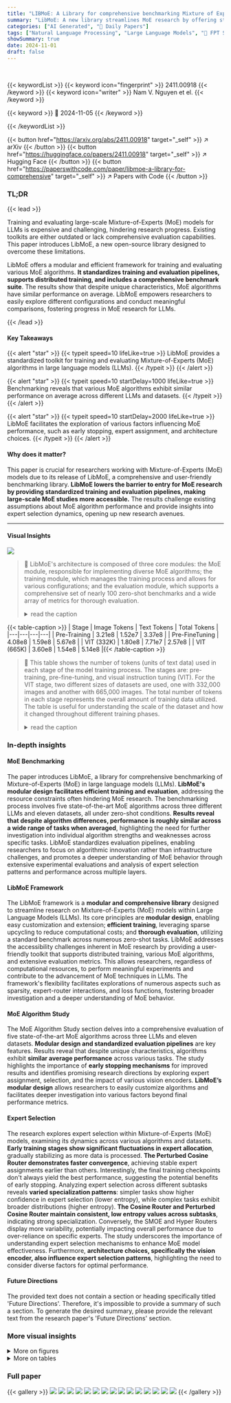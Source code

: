 ```yaml
---
title: "LIBMoE: A Library for comprehensive benchmarking Mixture of Experts in Large Language Models"
summary: "LibMoE: A new library streamlines MoE research by offering standardized training, evaluation, and a modular design, enabling efficient benchmarking of various MoE algorithms for LLMs."
categories: ["AI Generated", "🤗 Daily Papers"]
tags: ["Natural Language Processing", "Large Language Models", "🏢 FPT Software AI Center",]
showSummary: true
date: 2024-11-01
draft: false
---
```


<br>

{{< keywordList >}}
{{< keyword icon="fingerprint" >}} 2411.00918 {{< /keyword >}}
{{< keyword icon="writer" >}} Nam V. Nguyen et el. {{< /keyword >}}
 
{{< keyword >}} 🤗 2024-11-05 {{< /keyword >}}
 
{{< /keywordList >}}

{{< button href="https://arxiv.org/abs/2411.00918" target="_self" >}}
↗ arXiv
{{< /button >}}
{{< button href="https://huggingface.co/papers/2411.00918" target="_self" >}}
↗ Hugging Face
{{< /button >}}
{{< button href="https://paperswithcode.com/paper/libmoe-a-library-for-comprehensive" target="_self" >}}
↗ Papers with Code
{{< /button >}}


### TL;DR


{{< lead >}}

Training and evaluating large-scale Mixture-of-Experts (MoE) models for LLMs is expensive and challenging, hindering research progress. Existing toolkits are either outdated or lack comprehensive evaluation capabilities. This paper introduces LibMoE, a new open-source library designed to overcome these limitations. 



LibMoE offers a modular and efficient framework for training and evaluating various MoE algorithms. **It standardizes training and evaluation pipelines, supports distributed training, and includes a comprehensive benchmark suite**. The results show that despite unique characteristics, MoE algorithms have similar performance on average. LibMoE empowers researchers to easily explore different configurations and conduct meaningful comparisons, fostering progress in MoE research for LLMs.

{{< /lead >}}


#### Key Takeaways

{{< alert "star" >}}
{{< typeit speed=10 lifeLike=true >}} LibMoE provides a standardized toolkit for training and evaluating Mixture-of-Experts (MoE) algorithms in large language models (LLMs). {{< /typeit >}}
{{< /alert >}}

{{< alert "star" >}}
{{< typeit speed=10 startDelay=1000 lifeLike=true >}} Benchmarking reveals that various MoE algorithms exhibit similar performance on average across different LLMs and datasets. {{< /typeit >}}
{{< /alert >}}

{{< alert "star" >}}
{{< typeit speed=10 startDelay=2000 lifeLike=true >}} LibMoE facilitates the exploration of various factors influencing MoE performance, such as early stopping, expert assignment, and architecture choices. {{< /typeit >}}
{{< /alert >}}

#### Why does it matter?
This paper is crucial for researchers working with Mixture-of-Experts (MoE) models due to its release of LibMoE, a comprehensive and user-friendly benchmarking library. **LibMoE lowers the barrier to entry for MoE research by providing standardized training and evaluation pipelines, making large-scale MoE studies more accessible.**  The results challenge existing assumptions about MoE algorithm performance and provide insights into expert selection dynamics, opening up new research avenues.

------
#### Visual Insights



![](https://arxiv.org/html/2411.00918/x1.png)

> 🔼 LibMoE's architecture is composed of three core modules: the MoE module, responsible for implementing diverse MoE algorithms; the training module, which manages the training process and allows for various configurations; and the evaluation module, which supports a comprehensive set of nearly 100 zero-shot benchmarks and a wide array of metrics for thorough evaluation.
> <details>
> <summary>read the caption</summary>
> Figure 1: The detailed design of LiBMoE, which comprises three major modules. First, the MoE module implements various MoE algorithms. Second, the training modules handles the training process and supports various configurations. Lastly, the evaluation module supports almost 100 zero-shot benchmarks and a wide-range of metrics.
> </details>





{{< table-caption >}}
| Stage | Image Tokens | Text Tokens | Total Tokens |
|---|---|---|---| 
| Pre-Training | 3.21e8 | 1.52e7 | 3.37e8 |
| Pre-FineTuning | 4.08e8 | 1.59e8 | 5.67e8 |
| VIT (332K) | 1.80e8 | 7.71e7 | 2.57e8 |
| VIT (665K) | 3.60e8 | 1.54e8 | 5.14e8 |{{< /table-caption >}}

> 🔼 This table shows the number of tokens (units of text data) used in each stage of the model training process. The stages are: pre-training, pre-fine-tuning, and visual instruction tuning (VIT).  For the VIT stage, two different sizes of datasets are used, one with 332,000 images and another with 665,000 images. The total number of tokens in each stage represents the overall amount of training data utilized.  The table is useful for understanding the scale of the dataset and how it changed throughout different training phases.
> <details>
> <summary>read the caption</summary>
> Table 1: Token distribution across different stages. VIT denotes Visual Instruction Tuning, with 332K and 665K indicating the number of images used.
> </details>





### In-depth insights


#### MoE Benchmarking
The paper introduces LibMoE, a library for comprehensive benchmarking of Mixture-of-Experts (MoE) in large language models (LLMs).  **LibMoE's modular design facilitates efficient training and evaluation**, addressing the resource constraints often hindering MoE research.  The benchmarking process involves five state-of-the-art MoE algorithms across three different LLMs and eleven datasets, all under zero-shot conditions. **Results reveal that despite algorithm differences, performance is roughly similar across a wide range of tasks when averaged**, highlighting the need for further investigation into individual algorithm strengths and weaknesses across specific tasks.  LibMoE standardizes evaluation pipelines, enabling researchers to focus on algorithmic innovation rather than infrastructure challenges, and promotes a deeper understanding of MoE behavior through extensive experimental evaluations and analysis of expert selection patterns and performance across multiple layers.

#### LibMoE Framework
The LibMoE framework is a **modular and comprehensive library** designed to streamline research on Mixture-of-Experts (MoE) models within Large Language Models (LLMs).  Its core principles are **modular design**, enabling easy customization and extension; **efficient training**, leveraging sparse upcycling to reduce computational costs; and **thorough evaluation**, utilizing a standard benchmark across numerous zero-shot tasks.  LibMoE addresses the accessibility challenges inherent in MoE research by providing a user-friendly toolkit that supports distributed training, various MoE algorithms, and extensive evaluation metrics.  This allows researchers, regardless of computational resources, to perform meaningful experiments and contribute to the advancement of MoE techniques in LLMs. The framework's flexibility facilitates explorations of numerous aspects such as sparsity, expert-router interactions, and loss functions, fostering broader investigation and a deeper understanding of MoE behavior.

#### MoE Algorithm Study
The MoE Algorithm Study section delves into a comprehensive evaluation of five state-of-the-art MoE algorithms across three LLMs and eleven datasets.  **Modular design and standardized evaluation pipelines** are key features.  Results reveal that despite unique characteristics, algorithms exhibit **similar average performance** across various tasks.  The study highlights the importance of **early stopping mechanisms** for improved results and identifies promising research directions by exploring expert assignment, selection, and the impact of various vision encoders. **LibMoE’s modular design** allows researchers to easily customize algorithms and facilitates deeper investigation into various factors beyond final performance metrics.

#### Expert Selection
The research explores expert selection within Mixture-of-Experts (MoE) models, examining its dynamics across various algorithms and datasets.  **Early training stages show significant fluctuations in expert allocation**, gradually stabilizing as more data is processed.  **The Perturbed Cosine Router demonstrates faster convergence**, achieving stable expert assignments earlier than others. Interestingly, the final training checkpoints don't always yield the best performance, suggesting the potential benefits of early stopping. Analyzing expert selection across different subtasks reveals **varied specialization patterns**: simpler tasks show higher confidence in expert selection (lower entropy), while complex tasks exhibit broader distributions (higher entropy).  **The Cosine Router and Perturbed Cosine Router maintain consistent, low entropy values across subtasks**, indicating strong specialization.  Conversely, the SMOE and Hyper Routers display more variability, potentially impacting overall performance due to over-reliance on specific experts.  The study underscores the importance of understanding expert selection mechanisms to enhance MoE model effectiveness.  Furthermore, **architecture choices, specifically the vision encoder, also influence expert selection patterns**, highlighting the need to consider diverse factors for optimal performance.

#### Future Directions
The provided text does not contain a section or heading specifically titled 'Future Directions'.  Therefore, it's impossible to provide a summary of such a section. To generate the desired summary, please provide the relevant text from the research paper's 'Future Directions' section.


### More visual insights

<details>
<summary>More on figures
</summary>


![](https://arxiv.org/html/2411.00918/x2.png)

> 🔼 This figure details LibMoE's training pipeline which consists of three stages: Dense Training, Pre-Fine Tuning, and MoE Training.  In the first stage (Dense Training), only the Multi-Layer Perceptron (MLP) is trained to align the vision encoder and language model. The second stage (Pre-Fine Tuning) trains all model parameters. Finally, the third stage (MoE Training) uses the pre-trained weights from the previous stages to initialize the experts within the Mixture-of-Experts (MoE) framework, followed by training all parameters of the MoE model.
> <details>
> <summary>read the caption</summary>
> Figure 2: Overview of the LibMoE architecture and training process. In the first stage of Dense Training, only the MLP is trained to improve alignment. In the second stage, all parameters are trained. During MoE Training, the feed-forward networks (FFNs) of the Vision Encoder (VE) and MLP Connector are used to initialize the experts within the MoE framework, and all parameters continue to be trained.
> </details>



![](https://arxiv.org/html/2411.00918/x3.png)

> 🔼 This figure shows the performance of five different Mixture of Experts (MoE) algorithms over the course of training.  The training was done on the LLaVa-332K dataset, using a model that combines CLIP and Phi3.  The graph displays the performance metrics for each algorithm at different training times, allowing for a comparison of their convergence rates and overall effectiveness.  The x-axis represents the training time (or number of tokens), and the y-axis represents the performance.  This allows readers to see how the performance of different MoE algorithms changes during training, giving insight into their strengths and weaknesses.
> <details>
> <summary>read the caption</summary>
> Figure 3: Comparison of the performance of different MoE algorithms over time. The experiments are conducted on the LLaVa-332K dataset and the CLIP + Phi3 model.
> </details>



![](https://arxiv.org/html/2411.00918/x4.png)

> 🔼 This figure analyzes how the percentage of training data used affects expert selection in Mixture-of-Experts (MoE) models. It shows the rate of change in expert selection across different training data sizes for three specific benchmarks (MMBench EN, MMStar, and ScienceQA Full).  The x-axis represents the data percentage used for training (10-20%, 20-30%, etc.), and the y-axis shows the rate of change in expert selection. The plot illustrates how the fluctuation in expert allocation decreases as more data is used, indicating that MoE algorithms stabilize expert assignment more effectively with larger datasets.
> <details>
> <summary>read the caption</summary>
> Figure 4: Impact of Training Data Percentage on Expert Selection.
> </details>



![](https://arxiv.org/html/2411.00918/x5.png)

> 🔼 Figure 5 presents an analysis of how frequently different experts are selected for various subtasks within different Mixture of Experts (MoE) algorithms.  The entropy values, displayed for each algorithm and subtask, quantify the diversity of expert selection. Lower entropy indicates that a smaller subset of experts are repeatedly chosen for a given subtask, suggesting specialization; while higher entropy means a more even distribution of expert usage, suggesting a more generalized approach.  This visualization helps understand the extent to which each algorithm exhibits expert specialization for various subtasks.
> <details>
> <summary>read the caption</summary>
> Figure 5: Entropy analysis of expert selection frequency across subtasks in MoE algorithms. The entropy values indicate the tendency of different routers to consistently select specific experts for given subtasks.
> </details>



![](https://arxiv.org/html/2411.00918/x6.png)

> 🔼 Figure 6 presents a comparison of the confidence levels exhibited by five different Mixture-of-Experts (MoE) routing algorithms across various tasks.  Confidence is measured using entropy, calculated for each individual sample within each task and then averaged across all samples in that task. This provides a measure of how decisively the algorithms select experts. Because the entropy values for the Cosine Router and Perturbed Cosine Router algorithms were very close, the x-axis values for these two algorithms have been scaled by a factor of 10000 for better visualization of subtle differences. This scaling is done using the formula (entropy -1.999) * 10000. The figure allows for easy comparison of algorithm confidence across different task types (OCR, Coarse-grained, Fine-grained, and Reasoning).
> <details>
> <summary>read the caption</summary>
> Figure 6: Measured confidence levels of various MoE algorithms across tasks. Entropy was computed for each sample and then averaged within each task to illustrate differences in confidence across MoE algorithms. For the Cosine-R and Perturbed Cosine-R algorithms, values on the x-axis (denoted by ∗) were scaled to enhance visualization of subtle entropy variations. The scaled entropy values are calculated using the transformation (entropy−1.999)×10000entropy1.99910000(\text{entropy}-1.999)\times 10000( entropy - 1.999 ) × 10000.
> </details>



![](https://arxiv.org/html/2411.00918/x7.png)

> 🔼 This figure visualizes expert selection patterns across various layers of a vision encoder within a Mixture of Experts (MoE) model, focusing on distinct tasks within the MME benchmark.  The model uses SigLIP as its vision encoder and Phi 3.5 as its language model.  The plot reveals how the frequency of each expert being chosen varies across different layers and tasks, showcasing the dynamic specialization of experts during the processing of visual information.  Early layers exhibit less specialization while deeper layers show a stronger tendency towards task-specific expert utilization.
> <details>
> <summary>read the caption</summary>
> Figure 7: Expert selection across layers on different tasks in the MME benchmarks. The model uses SigLIP as the vision encoder and Phi 3.5 as the LLM. This figure highlights the distinct expert selection behavior observed in the vision encoder layers.
> </details>



![](https://arxiv.org/html/2411.00918/x8.png)

> 🔼 This figure displays a comparison of the average entropy calculated from the frequency distribution of selected experts across various subtasks.  Two different vision encoders, SigLIP and CLIP, were used in the models.  The chart allows for a comparison of expert selection behavior between the two encoders, showing whether they demonstrate consistent or varying selections of experts across multiple subtasks.  Differences in entropy values might suggest that one encoder leads to greater expert specialization or more balanced utilization across subtasks. This visualization helps in understanding the impact of the choice of vision encoder on the MoE algorithm's performance and expert selection patterns.
> <details>
> <summary>read the caption</summary>
> Figure 8: Comparison of the average entropy of the frequency distribution of selected experts across subtasks using different vision encoders: Siglip and CLIP.
> </details>



![](https://arxiv.org/html/2411.00918/x9.png)

> 🔼 This figure displays the performance of five different Mixture-of-Experts (MoE) algorithms across eleven benchmarks over the course of training.  The training data used was the LLaVa-332K dataset, and the model employed was CLIP + Phi3.  The graph allows for a visual comparison of how the performance of each algorithm changes over time on various tasks, highlighting the relative strengths and weaknesses of different routing strategies within the MoE framework.
> <details>
> <summary>read the caption</summary>
> Figure 9: Comparison of the performance of different MoE algorithms across 11 benchmarks over time. The experiments were conducted using the LLaVa-332K dataset and the CLIP + Phi3 model.
> </details>



</details>




<details>
<summary>More on tables
</summary>


{{< table-caption >}}
Data|Model|MoE|Method|AI2D|Text|VQA|GQA|Hallusion|Benchmark|MathVista|Validation|MMBenchEN|dev|MMMU|Validation|MMStar|POPE|SQA|Full|MME|AVEGAGE(w/o MME)|
|---|---|---|---|---|---|---|---|---|---|---|---|---|---|---|---|---|---|---|---|---|
||SMoE-R|63.67|47.47|59.46|43.32|31.60|66.67|40.11|37.94|86.87|77.23|1,608.21|55.42|
||Cosine-R|63.31|48.83|59.25|41.54|31.80|67.96|39.56|39.09|86.81|76.96|1,637.99|55.51|
||Sigmoid-R|63.80|47.74|59.24|41.43|31.40|68.30|40.78|38.70|87.49|77.61|1,611.36|55.65|
||Hyper-R|64.05|47.76|59.61|41.11|32.50|69.24|41.33|39.27|86.68|77.31|1,602.59|55.89|
||Perturbed Cosine-R|64.60|47.92|59.08|41.54|30.60|67.87|40.22|38.84|86.81|77.82|1,619.69|55.63|
||SMoE-R|65.19|39.39|59.55|40.69|29.80|68.99|40.00|40.88|85.88|79.08|1,688.78|54.94|
||Cosine-R|65.12|40.78|59.41|40.48|31.50|70.10|40.00|40.84|86.58|79.21|1,719.35|55.40|
||Sigmoid-R|64.48|40.29|59.10|40.06|30.50|69.67|40.89|39.97|86.39|78.81|1,684.78|55.02|
||Hyper-R|65.15|40.57|58.82|40.80|30.50|70.62|40.56|40.59|85.82|81.66|1,692.64|55.51|
||Perturbed Cosine-R|65.09|41.09|59.61|40.48|31.60|70.02|40.78|40.72|85.86|79.67|1,707.34|55.49|
|332k|SigLIP 224 + Phi3.5|Perturbed Cosine-R|64.96|40.63|59.76|42.17|32.00|71.05|41.89|41.72|86.03|79.77|1,711.27|56.00|
||SMoE-R|64.25|46.57|62.12|40.48|31.00|68.12|39.89|37.13|87.50|77.74|1,700.61|55.48|
||Cosine-R|64.51|49.79|61.38|40.80|31.30|67.01|40.67|39.36|87.52|77.48|1,687.37|55.98|
||Sigmoid-R|64.38|47.12|61.65|40.80|31.90|67.87|40.11|39.20|86.93|77.17|1,710.42|55.71|
||Hyper-R|64.37|47.59|59.70|40.38|31.30|68.30|40.78|38.33|85.70|80.33|1,726.87|55.68|
||Perturbed Cosine-R|64.70|47.16|61.90|39.43|32.80|69.50|39.89|40.33|87.42|77.64|1,672.70|56.08|
||SMoE-R|64.35|40.35|60.03|41.75|28.70|67.96|40.22|39.47|84.31|80.71|1,655.81|54.78|
||Cosine-R|64.60|41.98|60.74|41.43|31.30|70.61|41.22|38.50|86.33|81.49|1,759.21|55.82|
||Sigmoid-R|64.66|41.05|60.52|40.80|28.80|69.07|40.89|39.29|86.54|80.85|1,766.03|55.25|
||Hyper-R|65.12|41.67|59.88|41.32|30.30|69.33|41.44|39.86|85.40|79.03|1,752.39|55.34|
|665k|SigLIP 224 + Phi3.5|Perturbed Cosine-R|65.54|41.85|61.04|41.75|30.50|71.65|43.00|41.72|86.73|78.88|1,688.82|56.27|{{< /table-caption >}}
> 🔼 This table presents a comprehensive comparison of five different Mixture-of-Experts (MoE) algorithms across three different large language models (LLMs) and various training data sizes.  The algorithms compared include SMoE Router, Cosine Router, Sigmoid Router, Hyper Router, and Perturbed Cosine Router.  Each algorithm's performance is evaluated on 11 different zero-shot benchmarks for visual instruction tuning using the LLaVA-665K dataset.  The best performance for each benchmark and LLM is highlighted in bold, allowing for easy identification of top-performing algorithms under different conditions.
> <details>
> <summary>read the caption</summary>
> Table 2: Comparison of MoE algorithms on different models and training data sizes for visual instruction tuning. The data set is constructed from LLaVA-665K  Liu et al. (2023a). We highlight the highest (best) results in bold. Model: We consider five algorithms: SMoE-R (SMoE Router) Shazeer et al. (2017), Cosine-R Chi et al. (2022), Sigmoid-R (Sigmoid Router) Csordás et al. (2023), Hyper-R (Hyper Router) Do et al. (2023), and Perturbed Cosine-R (Perturbed Cosine Router) Nguyen et al. (2024a)
> </details>

{{< table-caption >}}
| MoE |
|---|---| 
| **Method** |{{< /table-caption >}}
> 🔼 This table details the computational resources and time required to train various Mixture-of-Experts (MoE) algorithms using LibMoE.  It breaks down the training time into three stages: pre-training, pre-fine-tuning, and visual instruction tuning.  Different model configurations (CLIP + Phi3, SigLip 224 + Phi3, SigLip 224 + Phi3.5) and dataset sizes (332K and 665K samples) are considered, along with five distinct MoE algorithms (SMOE-R, Cosine-R, Sigmoid-R, Hyper-R, and Perturbed Cosine-R). The number of GPUs used is also specified for each training scenario.
> <details>
> <summary>read the caption</summary>
> Table 3: Detailed Training Duration and Resource Utilization for MoE Algorithms Across Models and Datasets
> </details>

</details>




### Full paper

{{< gallery >}}
<img src="https://ai-paper-reviewer.com/2411.00918/1.png" class="grid-w50 md:grid-w33 xl:grid-w25" />
<img src="https://ai-paper-reviewer.com/2411.00918/2.png" class="grid-w50 md:grid-w33 xl:grid-w25" />
<img src="https://ai-paper-reviewer.com/2411.00918/3.png" class="grid-w50 md:grid-w33 xl:grid-w25" />
<img src="https://ai-paper-reviewer.com/2411.00918/4.png" class="grid-w50 md:grid-w33 xl:grid-w25" />
<img src="https://ai-paper-reviewer.com/2411.00918/5.png" class="grid-w50 md:grid-w33 xl:grid-w25" />
<img src="https://ai-paper-reviewer.com/2411.00918/6.png" class="grid-w50 md:grid-w33 xl:grid-w25" />
<img src="https://ai-paper-reviewer.com/2411.00918/7.png" class="grid-w50 md:grid-w33 xl:grid-w25" />
<img src="https://ai-paper-reviewer.com/2411.00918/8.png" class="grid-w50 md:grid-w33 xl:grid-w25" />
<img src="https://ai-paper-reviewer.com/2411.00918/9.png" class="grid-w50 md:grid-w33 xl:grid-w25" />
<img src="https://ai-paper-reviewer.com/2411.00918/10.png" class="grid-w50 md:grid-w33 xl:grid-w25" />
<img src="https://ai-paper-reviewer.com/2411.00918/11.png" class="grid-w50 md:grid-w33 xl:grid-w25" />
<img src="https://ai-paper-reviewer.com/2411.00918/12.png" class="grid-w50 md:grid-w33 xl:grid-w25" />
<img src="https://ai-paper-reviewer.com/2411.00918/13.png" class="grid-w50 md:grid-w33 xl:grid-w25" />
<img src="https://ai-paper-reviewer.com/2411.00918/14.png" class="grid-w50 md:grid-w33 xl:grid-w25" />
<img src="https://ai-paper-reviewer.com/2411.00918/15.png" class="grid-w50 md:grid-w33 xl:grid-w25" />
{{< /gallery >}}